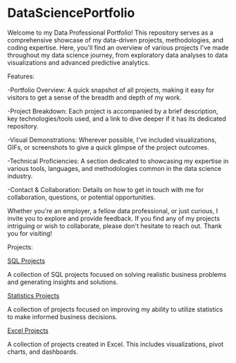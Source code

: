 # DataSciencePortfolio
Welcome to my Data Professional Portfolio! This repository serves as a comprehensive showcase of my data-driven projects, methodologies, and coding expertise. Here, you'll find an overview of various projects I've made throughout my data science journey, from exploratory data analyses to data visualizations and advanced predictive analytics.

Features:

-Portfolio Overview: A quick snapshot of all projects, making it easy for visitors to get a sense of the breadth and depth of my work.

-Project Breakdown: Each project is accompanied by a brief description, key technologies/tools used, and a link to dive deeper if it has its dedicated repository.

-Visual Demonstrations: Wherever possible, I've included visualizations, GIFs, or screenshots to give a quick glimpse of the project outcomes.

-Technical Proficiencies: A section dedicated to showcasing my expertise in various tools, languages, and methodologies common in the data science industry.

-Contact & Collaboration: Details on how to get in touch with me for collaboration, questions, or potential opportunities.

Whether you're an employer, a fellow data professional, or just curious, I invite you to explore and provide feedback. If you find any of my projects intriguing or wish to collaborate, please don't hesitate to reach out. Thank you for visiting!

Projects:

[SQL Projects](https://github.com/cantr1/DataSciencePortfolio/tree/main/SQL%20Projects)

A collection of SQL projects focused on solving realistic business problems and generating insights and solutions.

[Statistics Projects](https://github.com/cantr1/DataSciencePortfolio/tree/main/Statistics)

A collection of projects focused on improving my ability to utilize statistics to make informed business decisions.

[Excel Projects](https://github.com/cantr1/DataScience/tree/main/Excel)

A collection of projects created in Excel. This includes visualizations, pivot charts, and dashboards.
